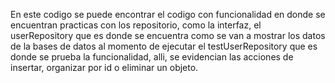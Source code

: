 En este codigo se puede encontrar el codigo con funcionalidad en donde se encuentran practicas con los repositorio, como la interfaz, el userRepository que es donde se encuentra como se van a mostrar los datos de la bases de datos al momento de ejecutar el testUserRepository que es donde se prueba la funcionalidad, alli, se evidencian las acciones de insertar, organizar por id o eliminar un objeto.

